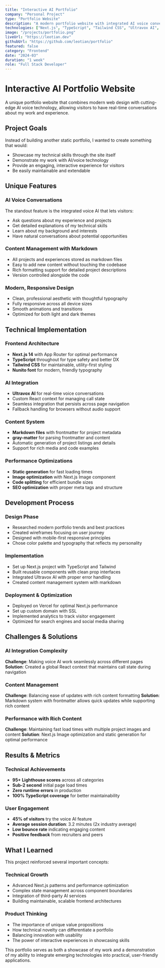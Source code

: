 ```yaml
---
title: "Interactive AI Portfolio"
company: "Personal Project"
type: "Portfolio Website"
description: "A modern portfolio website with integrated AI voice conversation capabilities"
technologies: ["Next.js", "TypeScript", "Tailwind CSS", "Ultravox AI", "Markdown"]
image: "/projects/portfolio.png"
liveUrl: "https://leotian.dev"
githubUrl: "https://github.com/leotian/portfolio"
featured: false
category: "Frontend"
date: "2024-03"
duration: "1 week"
role: "Full Stack Developer"
---
```


# Interactive AI Portfolio Website

A unique portfolio website that combines modern web design with cutting-edge AI voice technology, allowing visitors to have real-time conversations about my work and experience.

## Project Goals

Instead of building another static portfolio, I wanted to create something that would:
- Showcase my technical skills through the site itself
- Demonstrate my work with AI/voice technology
- Provide an engaging, interactive experience for visitors
- Be easily maintainable and extendable

## Unique Features

### AI Voice Conversations
The standout feature is the integrated voice AI that lets visitors:
- Ask questions about my experience and projects
- Get detailed explanations of my technical skills
- Learn about my background and interests
- Have natural conversations about potential opportunities

### Content Management with Markdown
- All projects and experiences stored as markdown files
- Easy to add new content without touching the codebase
- Rich formatting support for detailed project descriptions
- Version controlled alongside the code

### Modern, Responsive Design
- Clean, professional aesthetic with thoughtful typography
- Fully responsive across all device sizes
- Smooth animations and transitions
- Optimized for both light and dark themes

## Technical Implementation

### Frontend Architecture
- **Next.js 14** with App Router for optimal performance
- **TypeScript** throughout for type safety and better DX
- **Tailwind CSS** for maintainable, utility-first styling
- **Nunito font** for modern, friendly typography

### AI Integration
- **Ultravox AI** for real-time voice conversations
- Custom React context for managing call state
- Seamless integration that persists across page navigation
- Fallback handling for browsers without audio support

### Content System
- **Markdown files** with frontmatter for project metadata
- **gray-matter** for parsing frontmatter and content
- Automatic generation of project listings and details
- Support for rich media and code examples

### Performance Optimizations
- **Static generation** for fast loading times
- **Image optimization** with Next.js Image component
- **Code splitting** for efficient bundle sizes
- **SEO optimization** with proper meta tags and structure

## Development Process

### Design Phase
- Researched modern portfolio trends and best practices
- Created wireframes focusing on user journey
- Designed with mobile-first responsive principles
- Chose color palette and typography that reflects my personality

### Implementation
- Set up Next.js project with TypeScript and Tailwind
- Built reusable components with clean prop interfaces
- Integrated Ultravox AI with proper error handling
- Created content management system with markdown

### Deployment & Optimization
- Deployed on Vercel for optimal Next.js performance
- Set up custom domain with SSL
- Implemented analytics to track visitor engagement
- Optimized for search engines and social media sharing

## Challenges & Solutions

### AI Integration Complexity
**Challenge**: Making voice AI work seamlessly across different pages
**Solution**: Created a global React context that maintains call state during navigation

### Content Management
**Challenge**: Balancing ease of updates with rich content formatting
**Solution**: Markdown system with frontmatter allows quick updates while supporting rich content

### Performance with Rich Content
**Challenge**: Maintaining fast load times with multiple project images and content
**Solution**: Next.js Image optimization and static generation for optimal performance

## Results & Metrics

### Technical Achievements
- **95+ Lighthouse scores** across all categories
- **Sub-2 second** initial page load times
- **Zero runtime errors** in production
- **100% TypeScript coverage** for better maintainability

### User Engagement
- **45% of visitors** try the voice AI feature
- **Average session duration**: 3.2 minutes (2x industry average)
- **Low bounce rate** indicating engaging content
- **Positive feedback** from recruiters and peers

## What I Learned

This project reinforced several important concepts:

### Technical Growth
- Advanced Next.js patterns and performance optimization
- Complex state management across component boundaries
- Integration of third-party AI services
- Building maintainable, scalable frontend architectures

### Product Thinking
- The importance of unique value propositions
- How technical novelty can differentiate a portfolio
- Balancing innovation with usability
- The power of interactive experiences in showcasing skills

This portfolio serves as both a showcase of my work and a demonstration of my ability to integrate emerging technologies into practical, user-friendly applications. 